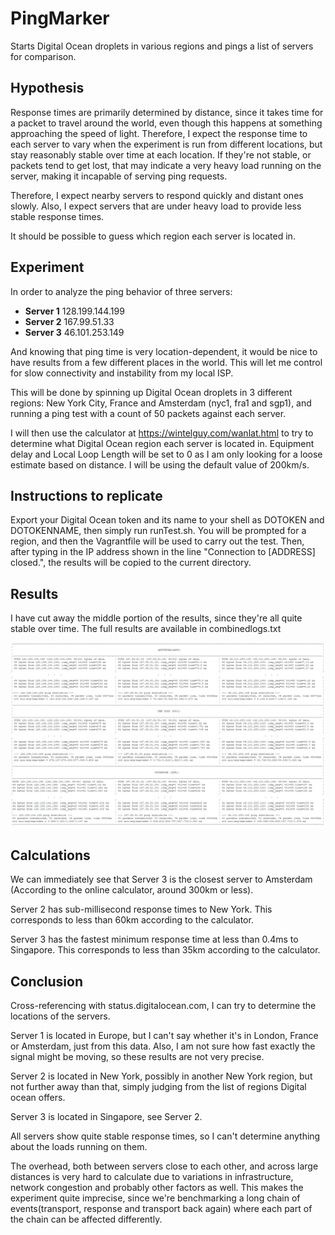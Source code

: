 # PingMarker
Starts Digital Ocean droplets in various regions and pings a list of servers for comparison.

## Hypothesis
Response times are primarily determined by distance, since it takes time for a packet to travel around the world, even though this happens at something approaching the speed of light. Therefore, I expect the response time to each server to vary when the experiment is run from different locations, but stay reasonably stable over time at each location.
If they're not stable, or packets tend to get lost, that may indicate a very heavy load running on the server, making it incapable of serving ping requests.

Therefore, I expect nearby servers to respond quickly and distant ones slowly. Also, I expect servers that are under heavy load to provide less stable response times.

It should be possible to guess which region each server is located in.


## Experiment
In order to analyze the ping behavior of three servers:

* **Server 1** 128.199.144.199
* **Server 2** 167.99.51.33
* **Server 3** 46.101.253.149

And knowing that ping time is very location-dependent, it would be nice 
to have results from a few different places in the world. This will let 
me control for slow connectivity and instability from my local ISP.

This will be done by spinning up Digital Ocean droplets in 3 different regions: New York City, France and Amsterdam (nyc1, fra1 and sgp1), and running a ping test with a count of 50 packets against each server.

I will then use the calculator at https://wintelguy.com/wanlat.html to try to determine what Digital Ocean region each server is located in. Equipment delay and Local Loop Length will be set to 0 as I am only looking for a loose estimate based on distance. I will be using the default value of 200km/s.

## Instructions to replicate
Export your Digital Ocean token and its name to your shell as DOTOKEN and DOTOKENNAME, then simply run runTest.sh. You will be prompted for a region, and then the Vagrantfile will be used to carry out the test. Then, after typing in the IP address shown in the line "Connection to [ADDRESS] closed.", the results will be copied to the current directory.

## Results 
I have cut away the middle portion of the results, since they're all quite stable over time. The full results are available in combinedlogs.txt

![Figure 1](https://raw.githubusercontent.com/huldumadurin/PingMarker/master/LogsExcerpt.PNG "Ping result table abbr.")

## Calculations
We can immediately see that Server 3 is the closest server to Amsterdam (According to the online calculator, around 300km or less). 

Server 2 has sub-millisecond response times to New York. This corresponds to less than 60km according to the calculator.

Server 3 has the fastest minimum response time at less than 0.4ms to Singapore. This corresponds to less than 35km according to the calculator.

## Conclusion
Cross-referencing with status.digitalocean.com, I can try to determine the locations of the servers. 

Server 1 is located in Europe, but I can't say whether it's in London, France or Amsterdam, just from this data. Also, I am not sure how fast exactly the signal might be moving, so these results are not very precise.

Server 2 is located in New York, possibly in another New York region, but not further away than that, simply judging from the list of regions Digital ocean offers.

Server 3 is located in Singapore, see Server 2.

All servers show quite stable response times, so I can't determine anything about the loads running on them.

The overhead, both between servers close to each other, and across large distances is very hard to calculate due to variations in infrastructure, network congestion and probably other factors as well. This makes the experiment quite imprecise, since we're benchmarking a long chain of events(transport, response and transport back again) where each part of the chain can be affected differently.